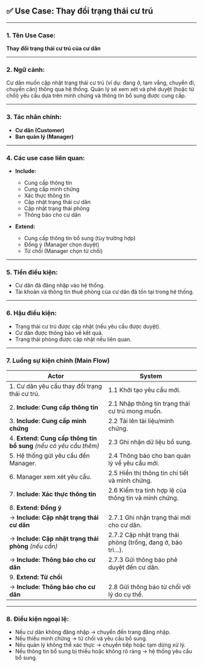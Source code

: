 ## ✅ **Use Case: Thay đổi trạng thái cư trú**

---

### **1. Tên Use Case:**  
**Thay đổi trạng thái cư trú của cư dân**

---

### **2. Ngữ cảnh:**  
Cư dân muốn cập nhật trạng thái cư trú (ví dụ: đang ở, tạm vắng, chuyển đi, chuyển căn) thông qua hệ thống. Quản lý sẽ xem xét và phê duyệt (hoặc từ chối) yêu cầu dựa trên minh chứng và thông tin bổ sung được cung cấp.

---

### **3. Tác nhân chính:**  
- **Cư dân (Customer)**
- **Ban quản lý (Manager)**

---

### **4. Các use case liên quan:**
- **Include:**  
  - Cung cấp thông tin  
  - Cung cấp minh chứng  
  - Xác thực thông tin  
  - Cập nhật trạng thái cư dân  
  - Cập nhật trạng thái phòng  
  - Thông báo cho cư dân  

- **Extend:**  
  - Cung cấp thông tin bổ sung (tùy trường hợp)  
  - Đồng ý (Manager chọn duyệt)  
  - Từ chối (Manager chọn từ chối)

---

### **5. Tiền điều kiện:**  
- Cư dân đã đăng nhập vào hệ thống.  
- Tài khoản và thông tin thuê phòng của cư dân đã tồn tại trong hệ thống.

---

### **6. Hậu điều kiện:**  
- Trạng thái cư trú được cập nhật (nếu yêu cầu được duyệt).  
- Cư dân được thông báo về kết quả.  
- Trạng thái phòng được cập nhật nếu liên quan.

---

### **7. Luồng sự kiện chính (Main Flow)**

| **Actor**                   | **System**                                                                 |
|----------------------------|----------------------------------------------------------------------------|
| 1. Cư dân yêu cầu thay đổi trạng thái cư trú. | 1.1 Khởi tạo yêu cầu mới.                                              |
| 2. **Include: Cung cấp thông tin** | 2.1 Nhập thông tin trạng thái cư trú mong muốn.                         |
| 3. **Include: Cung cấp minh chứng** | 2.2 Tải lên tài liệu/minh chứng.                                       |
| 4. **Extend: Cung cấp thông tin bổ sung** *(nếu có yêu cầu thêm)* | 2.3 Ghi nhận dữ liệu bổ sung.                                          |
| 5. Hệ thống gửi yêu cầu đến Manager. | 2.4 Thông báo cho ban quản lý về yêu cầu mới.                           |
| 6. Manager xem xét yêu cầu.       | 2.5 Hiển thị thông tin chi tiết và minh chứng.                         |
| 7. **Include: Xác thực thông tin** | 2.6 Kiểm tra tính hợp lệ của thông tin và minh chứng.                  |
| 8. **Extend: Đồng ý**              |                                                                         |
| → **Include: Cập nhật trạng thái cư dân** | 2.7.1 Ghi nhận trạng thái mới cho cư dân.                             |
| → **Include: Cập nhật trạng thái phòng** *(nếu cần)* | 2.7.2 Cập nhật trạng thái phòng (trống, đang ở, bảo trì…).         |
| → **Include: Thông báo cho cư dân** | 2.7.3 Gửi thông báo phê duyệt đến cư dân.                             |
| 9. **Extend: Từ chối**             |                                                                         |
| → **Include: Thông báo cho cư dân** | 2.8 Gửi thông báo từ chối với lý do cụ thể.                           |

---

### **8. Điều kiện ngoại lệ:**

- Nếu cư dân không đăng nhập → chuyển đến trang đăng nhập.
- Nếu thiếu minh chứng → từ chối và yêu cầu bổ sung.
- Nếu quản lý không thể xác thực → chuyển tiếp hoặc tạm dừng xử lý.
- Nếu thông tin bổ sung bị thiếu hoặc không rõ ràng → hệ thống yêu cầu bổ sung.
